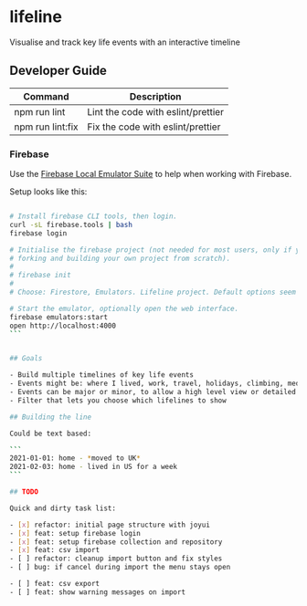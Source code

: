 # lifeline

Visualise and track key life events with an interactive timeline

## Developer Guide

| Command | Description |
| ------- | ----------- |
| npm run lint | Lint the code with eslint/prettier |
| npm run lint:fix | Fix the code with eslint/prettier |

### Firebase

Use the [Firebase Local Emulator Suite](https://firebase.google.com/docs/emulator-suite) to help when working with Firebase.

Setup looks like this:

````bash

# Install firebase CLI tools, then login.
curl -sL firebase.tools | bash
firebase login

# Initialise the firebase project (not needed for most users, only if you are
# forking and building your own project from scratch).
#
# firebase init
#
# Choose: Firestore, Emulators. Lifeline project. Default options seem to be fine.

# Start the emulator, optionally open the web interface.
firebase emulators:start
open http://localhost:4000
```


## Goals

- Build multiple timelines of key life events
- Events might be: where I lived, work, travel, holidays, climbing, medical, etc
- Events can be major or minor, to allow a high level view or detailed view
- Filter that lets you choose which lifelines to show

## Building the line

Could be text based:

```
2021-01-01: home - *moved to UK*
2021-02-03: home - lived in US for a week
```

## TODO

Quick and dirty task list:

- [x] refactor: initial page structure with joyui
- [x] feat: setup firebase login
- [x] feat: setup firebase collection and repository
- [x] feat: csv import
- [ ] refactor: cleanup import button and fix styles
- [ ] bug: if cancel during import the menu stays open

- [ ] feat: csv export
- [ ] feat: show warning messages on import

